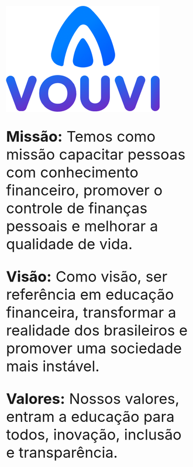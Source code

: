 <div style="margin:auto;">
    <img src="images/logo.png">
</div>
<div style="font-size:40px;">
    <p>
    <strong>Missão:</strong>
Temos como missão capacitar pessoas com conhecimento financeiro, promover o controle de finanças pessoais e melhorar a qualidade de vida.
    </p>
    <p>
    <strong>Visão:</strong>
Como visão, ser referência em educação financeira, transformar a realidade dos brasileiros e promover uma sociedade mais instável.
    </p>
    <p>
    <strong>Valores:</strong>
Nossos valores, entram a educação para todos, inovação, inclusão e transparência.
    </p>
</div>
